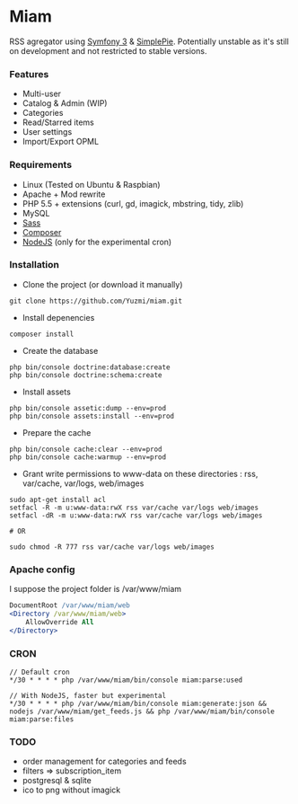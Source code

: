 # Miam

RSS agregator using [Symfony 3](https://symfony.com/) & [SimplePie](https://github.com/simplepie/simplepie).
Potentially unstable as it's still on development and not restricted to stable versions.

### Features

- Multi-user
- Catalog & Admin (WIP)
- Categories
- Read/Starred items
- User settings
- Import/Export OPML

### Requirements

- Linux (Tested on Ubuntu & Raspbian)
- Apache + Mod rewrite
- PHP 5.5 + extensions (curl, gd, imagick, mbstring, tidy, zlib)
- MySQL
- [Sass](http://sass-lang.com/install)
- [Composer](https://getcomposer.org/download/)
- [NodeJS](https://nodejs.org/en/download/) (only for the experimental cron)

### Installation

- Clone the project (or download it manually)
```shell
git clone https://github.com/Yuzmi/miam.git
```

- Install depenencies
```shell
composer install
```

- Create the database
```shell
php bin/console doctrine:database:create
php bin/console doctrine:schema:create
```

- Install assets
```shell
php bin/console assetic:dump --env=prod
php bin/console assets:install --env=prod
```

- Prepare the cache
```shell
php bin/console cache:clear --env=prod
php bin/console cache:warmup --env=prod
```

- Grant write permissions to www-data on these directories : rss, var/cache, var/logs, web/images
```shell
sudo apt-get install acl
setfacl -R -m u:www-data:rwX rss var/cache var/logs web/images
setfacl -dR -m u:www-data:rwX rss var/cache var/logs web/images

# OR

sudo chmod -R 777 rss var/cache var/logs web/images
```

### Apache config

I suppose the project folder is /var/www/miam
```apache
DocumentRoot /var/www/miam/web
<Directory /var/www/miam/web>
	AllowOverride All
</Directory>
```

### CRON

```
// Default cron
*/30 * * * * php /var/www/miam/bin/console miam:parse:used

// With NodeJS, faster but experimental
*/30 * * * * php /var/www/miam/bin/console miam:generate:json && nodejs /var/www/miam/get_feeds.js && php /var/www/miam/bin/console miam:parse:files
```

### TODO

- order management for categories and feeds
- filters => subscription_item
- postgresql & sqlite
- ico to png without imagick
